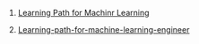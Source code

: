 1. [Learning Path for Machinr Learning](https://www.analyticsvidhya.com/learning-path-learn-machine-learning/)

2. [Learning-path-for-machine-learning-engineer](https://medium.com/machine-learning-world/learning-path-for-machine-learning-engineer-a7d5dc9de4a4)
